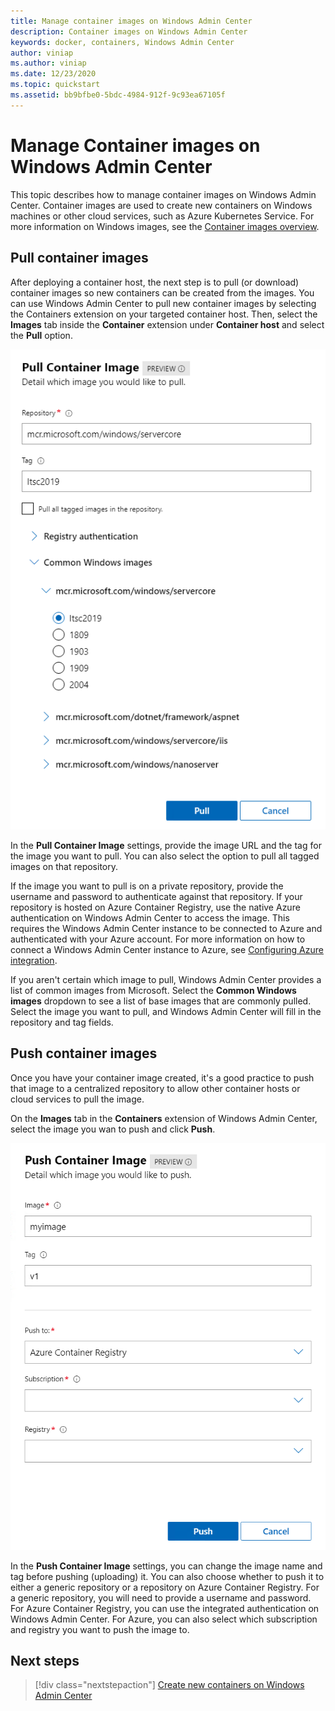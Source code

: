 ```yaml
---
title: Manage container images on Windows Admin Center
description: Container images on Windows Admin Center
keywords: docker, containers, Windows Admin Center
author: viniap
ms.author: viniap
ms.date: 12/23/2020
ms.topic: quickstart
ms.assetid: bb9bfbe0-5bdc-4984-912f-9c93ea67105f
---
```

# Manage Container images on Windows Admin Center

This topic describes how to manage container images on Windows Admin Center. Container images are used to create new containers on Windows machines or other cloud services, such as Azure Kubernetes Service. For more information on Windows images, see the [Container images overview](https://docs.microsoft.com/en-us/virtualization/windowscontainers/about/#container-images).

## Pull container images

After deploying a container host, the next step is to pull (or download) container images so new containers can be created from the images. You can use Windows Admin Center to pull new container images by selecting the Containers extension on your targeted container host. Then, select the **Images** tab inside the **Container** extension under **Container host** and select the **Pull** option.

![WAC-Pull](./media/WAC-Pull.png)

In the **Pull Container Image** settings, provide the image URL and the tag for the image you want to pull. You can also select the option to pull all tagged images on that repository.

If the image you want to pull is on a private repository, provide the username and password to authenticate against that repository. If your repository is hosted on Azure Container Registry, use the native Azure authentication on Windows Admin Center to access the image. This requires the Windows Admin Center instance to be connected to Azure and authenticated with your Azure account. For more information on how to connect a Windows Admin Center instance to Azure, see [Configuring Azure integration](https://docs.microsoft.com/windows-server/manage/windows-admin-center/azure/azure-integration).

If you aren't certain which image to pull, Windows Admin Center provides a list of common images from Microsoft. Select the **Common Windows images** dropdown to see a list of base images that are commonly pulled. Select the image you want to pull, and Windows Admin Center will fill in the repository and tag fields.

## Push container images

Once you have your container image created, it's a good practice to push that image to a centralized repository to allow other container hosts or cloud services to pull the image.

On the **Images** tab in the **Containers** extension of Windows Admin Center, select the image you wan to push and click **Push**.

![WAC-Push](./media/WAC-Push.png)

In the **Push Container Image** settings, you can change the image name and tag before pushing (uploading) it. You can also choose whether to push it to either a generic repository or a repository on Azure Container Registry. For a generic repository, you will need to provide a username and password. For Azure Container Registry, you can use the integrated authentication on Windows Admin Center. For Azure, you can also select which subscription and registry you want to push the image to.

## Next steps

> [!div class="nextstepaction"]
> [Create new containers on Windows Admin Center](./wac-images.md) 